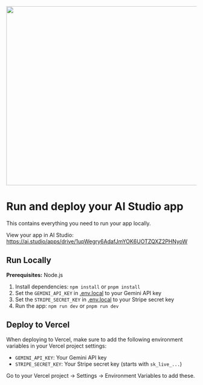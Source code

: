 <div align="center">
<img width="1200" height="475" alt="GHBanner" src="https://github.com/user-attachments/assets/0aa67016-6eaf-458a-adb2-6e31a0763ed6" />
</div>

# Run and deploy your AI Studio app

This contains everything you need to run your app locally.

View your app in AI Studio: https://ai.studio/apps/drive/1upWegry6AdafJmYOK6UOTZQXZ2PHNyoW

## Run Locally

**Prerequisites:**  Node.js


1. Install dependencies:
   `npm install` or `pnpm install`
2. Set the `GEMINI_API_KEY` in [.env.local](.env.local) to your Gemini API key
3. Set the `STRIPE_SECRET_KEY` in [.env.local](.env.local) to your Stripe secret key
4. Run the app:
   `npm run dev` or `pnpm run dev`

## Deploy to Vercel

When deploying to Vercel, make sure to add the following environment variables in your Vercel project settings:

- `GEMINI_API_KEY`: Your Gemini API key
- `STRIPE_SECRET_KEY`: Your Stripe secret key (starts with `sk_live_...`)

Go to your Vercel project → Settings → Environment Variables to add these.

